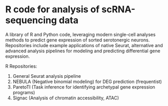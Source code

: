 # R code for analysis of scRNA-sequencing data
A library of R and Python code, leveraging modern single-cell analyses methods to predict gene expression of sorted serotonergic neurons. Repositories include example applications of native Seurat, alternative and advanced analysis pipelines for modeling and predicting differential gene expression. 

R Repositories:
  1. General Seurat analysis pipeline
  2. NEBULA (Negative binomial modeling) for DEG prediction (frequentist)
  3. ParetoTI (Task inference for identifying archetypal gene expression programs)
  4. Signac (Analysis of chromatin accessibility, ATAC)
